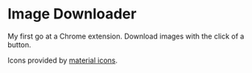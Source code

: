 # Image Downloader

My first go at a Chrome extension. Download images with the click of a button.

Icons provided by [material icons](https://fonts.google.com/icons).
